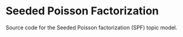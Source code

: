 # Seeded Poisson Factorization

Source code for the Seeded Poisson factorization (SPF) topic model.

